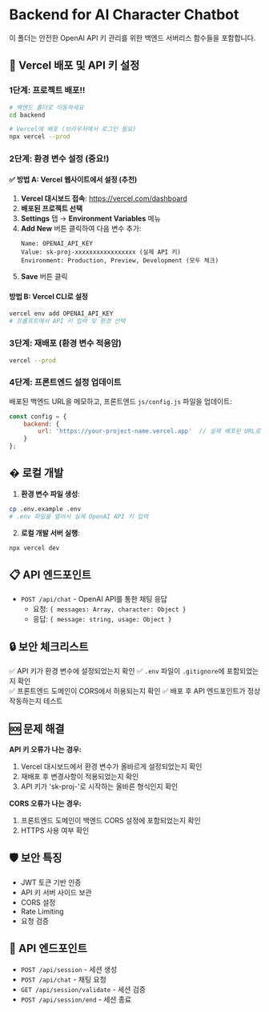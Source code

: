 # Backend for AI Character Chatbot

이 폴더는 안전한 OpenAI API 키 관리를 위한 백엔드 서버리스 함수들을 포함합니다.

## 🚀 Vercel 배포 및 API 키 설정

### 1단계: 프로젝트 배포!!

```bash
# 백엔드 폴더로 이동하세요
cd backend

# Vercel에 배포 (브라우저에서 로그인 필요)
npx vercel --prod
```

### 2단계: 환경 변수 설정 (중요!)

#### ✅ 방법 A: Vercel 웹사이트에서 설정 (추천)

1. **Vercel 대시보드 접속**: https://vercel.com/dashboard
2. **배포된 프로젝트 선택**
3. **Settings** 탭 → **Environment Variables** 메뉴
4. **Add New** 버튼 클릭하여 다음 변수 추가:
   ```
   Name: OPENAI_API_KEY
   Value: sk-proj-xxxxxxxxxxxxxxxxx (실제 API 키)
   Environment: Production, Preview, Development (모두 체크)
   ```
5. **Save** 버튼 클릭

#### 방법 B: Vercel CLI로 설정

```bash
vercel env add OPENAI_API_KEY
# 프롬프트에서 API 키 입력 및 환경 선택
```

### 3단계: 재배포 (환경 변수 적용암)

```bash
vercel --prod
```

### 4단계: 프론트엔드 설정 업데이트

배포된 백엔드 URL을 메모하고, 프론트엔드 `js/config.js` 파일을 업데이트:

```javascript
const config = {
    backend: {
        url: 'https://your-project-name.vercel.app'  // 실제 배포된 URL로 변경
    }
};
```

## � 로컬 개발

1. **환경 변수 파일 생성**:
```bash
cp .env.example .env
# .env 파일을 열어서 실제 OpenAI API 키 입력
```

2. **로컬 개발 서버 실행**:
```bash
npx vercel dev
```

## 📋 API 엔드포인트

- `POST /api/chat` - OpenAI API를 통한 채팅 응답
  - 요청: `{ messages: Array, character: Object }`
  - 응답: `{ message: string, usage: Object }`

## 🔒 보안 체크리스트

✅ API 키가 환경 변수에 설정되었는지 확인
✅ `.env` 파일이 `.gitignore`에 포함되었는지 확인  
✅ 프론트엔드 도메인이 CORS에서 허용되는지 확인
✅ 배포 후 API 엔드포인트가 정상 작동하는지 테스트

## 🆘 문제 해결

**API 키 오류가 나는 경우:**
1. Vercel 대시보드에서 환경 변수가 올바르게 설정되었는지 확인
2. 재배포 후 변경사항이 적용되었는지 확인
3. API 키가 'sk-proj-'로 시작하는 올바른 형식인지 확인

**CORS 오류가 나는 경우:**
1. 프론트엔드 도메인이 백엔드 CORS 설정에 포함되었는지 확인
2. HTTPS 사용 여부 확인

## 🛡️ 보안 특징

- JWT 토큰 기반 인증
- API 키 서버 사이드 보관
- CORS 설정
- Rate Limiting
- 요청 검증

## 📝 API 엔드포인트

- `POST /api/session` - 세션 생성
- `POST /api/chat` - 채팅 요청
- `GET /api/session/validate` - 세션 검증
- `POST /api/session/end` - 세션 종료
